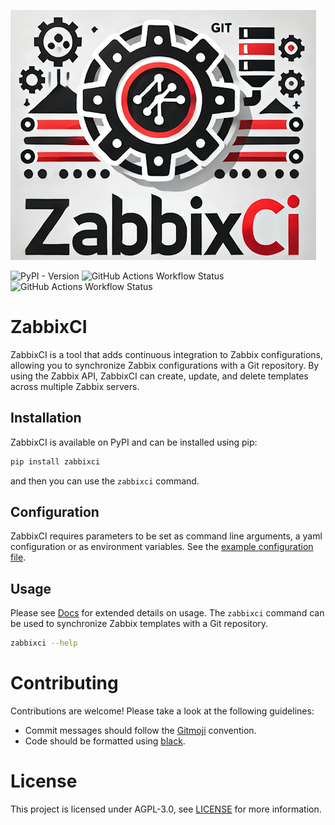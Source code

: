 ![ZabbixCI cog logo](https://raw.githubusercontent.com/retigra/zabbixci/main/logo.png "ZabbixCI logo")

![PyPI - Version](https://img.shields.io/pypi/v/zabbixci)
![GitHub Actions Workflow Status](https://img.shields.io/github/actions/workflow/status/retigra/ZabbixCI/pypi.yml?label=pypi%20build)
![GitHub Actions Workflow Status](https://img.shields.io/github/actions/workflow/status/retigra/ZabbixCI/ghcr.yaml?label=docker%20build)

# ZabbixCI

ZabbixCI is a tool that adds continuous integration to Zabbix configurations,
allowing you to synchronize Zabbix configurations with a Git repository. By
using the Zabbix API, ZabbixCI can create, update, and delete templates across
multiple Zabbix servers.

## Installation

ZabbixCI is available on PyPI and can be installed using pip:

```bash
pip install zabbixci
```

and then you can use the `zabbixci` command.

## Configuration

ZabbixCI requires parameters to be set as command line arguments, a yaml
configuration or as environment variables. See the
[example configuration file](https://github.com/retigra/ZabbixCI/tree/main/docs/config.yaml.example).

## Usage

Please see [Docs](https://github.com/retigra/ZabbixCI/tree/main/docs/README.md)
for extended details on usage. The `zabbixci` command can be used to synchronize
Zabbix templates with a Git repository.

```bash
zabbixci --help
```

# Contributing

Contributions are welcome! Please take a look at the following guidelines:

- Commit messages should follow the [Gitmoji](https://gitmoji.dev/) convention.
- Code should be formatted using
  [black](https://black.readthedocs.io/en/stable/).

# License

This project is licensed under AGPL-3.0, see
[LICENSE](https://github.com/retigra/ZabbixCI/tree/main/LICENSE.txt) for more
information.
